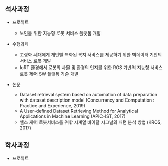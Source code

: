 
## 석사과정

- 프로젝트 
  - 노인을 위한 지능형 로봇 서비스 플랫폼 개발

- 수행과제
  - 고령화 세대에게 개인별 특화된 복지 서비스를 제공하기 위한 빅데이터 기반의 서비스 로봇 개발
  - IoRT 환경에서 로봇의 사물 및 환경의 인지를 위한 ROS 기반의 지능형 서비스 로봇 제어 SW 플랫폼 기술 개발

- 논문
  - Dataset retrieval system based on automation of data preparation with dataset description model (Concurrency and Computation : Practice and Experience, 2019)
  - A User-defined Dataset Retrieving Method for Analytical Applications in Machine Learning (APIC-IST, 2017)
  - 헬스 케어 로봇서비스를 위핚 시계열 바이탈 시그널의 패턴 분석 방법 (KROS, 2017)

## 학사과정

- 프로젝트
